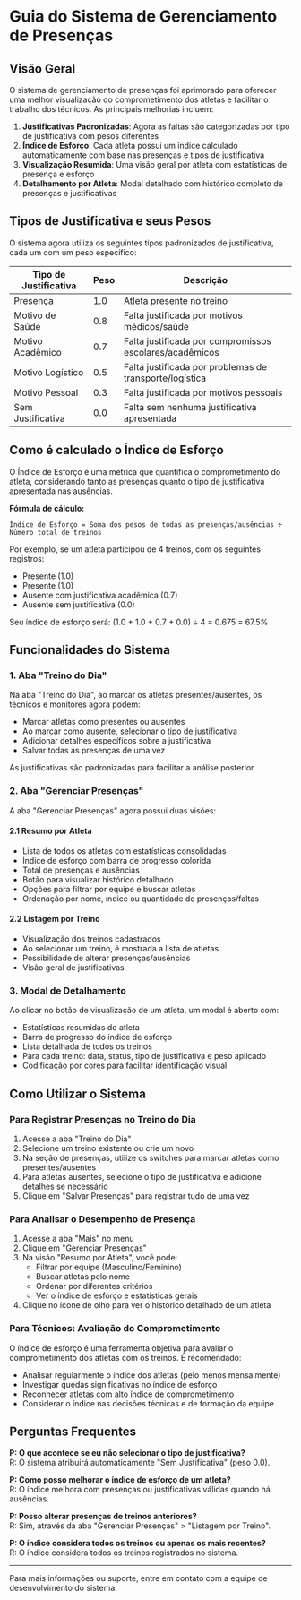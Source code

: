 # Guia do Sistema de Gerenciamento de Presenças

## Visão Geral

O sistema de gerenciamento de presenças foi aprimorado para oferecer uma melhor visualização do comprometimento dos atletas e facilitar o trabalho dos técnicos. As principais melhorias incluem:

1. **Justificativas Padronizadas**: Agora as faltas são categorizadas por tipo de justificativa com pesos diferentes
2. **Índice de Esforço**: Cada atleta possui um índice calculado automaticamente com base nas presenças e tipos de justificativa
3. **Visualização Resumida**: Uma visão geral por atleta com estatísticas de presença e esforço
4. **Detalhamento por Atleta**: Modal detalhado com histórico completo de presenças e justificativas

## Tipos de Justificativa e seus Pesos

O sistema agora utiliza os seguintes tipos padronizados de justificativa, cada um com um peso específico:

| Tipo de Justificativa | Peso | Descrição |
|------------------------|------|-----------|
| Presença | 1.0 | Atleta presente no treino |
| Motivo de Saúde | 0.8 | Falta justificada por motivos médicos/saúde |
| Motivo Acadêmico | 0.7 | Falta justificada por compromissos escolares/acadêmicos |
| Motivo Logístico | 0.5 | Falta justificada por problemas de transporte/logística |
| Motivo Pessoal | 0.3 | Falta justificada por motivos pessoais |
| Sem Justificativa | 0.0 | Falta sem nenhuma justificativa apresentada |

## Como é calculado o Índice de Esforço

O Índice de Esforço é uma métrica que quantifica o comprometimento do atleta, considerando tanto as presenças quanto o tipo de justificativa apresentada nas ausências.

**Fórmula de cálculo:**
```
Índice de Esforço = Soma dos pesos de todas as presenças/ausências ÷ Número total de treinos
```

Por exemplo, se um atleta participou de 4 treinos, com os seguintes registros:
- Presente (1.0)
- Presente (1.0)
- Ausente com justificativa acadêmica (0.7)
- Ausente sem justificativa (0.0)

Seu índice de esforço será: (1.0 + 1.0 + 0.7 + 0.0) ÷ 4 = 0.675 = 67.5%

## Funcionalidades do Sistema

### 1. Aba "Treino do Dia"

Na aba "Treino do Dia", ao marcar os atletas presentes/ausentes, os técnicos e monitores agora podem:

- Marcar atletas como presentes ou ausentes
- Ao marcar como ausente, selecionar o tipo de justificativa
- Adicionar detalhes específicos sobre a justificativa
- Salvar todas as presenças de uma vez

As justificativas são padronizadas para facilitar a análise posterior.

### 2. Aba "Gerenciar Presenças"

A aba "Gerenciar Presenças" agora possui duas visões:

#### 2.1 Resumo por Atleta
- Lista de todos os atletas com estatísticas consolidadas
- Índice de esforço com barra de progresso colorida
- Total de presenças e ausências
- Botão para visualizar histórico detalhado
- Opções para filtrar por equipe e buscar atletas
- Ordenação por nome, índice ou quantidade de presenças/faltas

#### 2.2 Listagem por Treino
- Visualização dos treinos cadastrados
- Ao selecionar um treino, é mostrada a lista de atletas
- Possibilidade de alterar presenças/ausências
- Visão geral de justificativas

### 3. Modal de Detalhamento

Ao clicar no botão de visualização de um atleta, um modal é aberto com:

- Estatísticas resumidas do atleta
- Barra de progresso do índice de esforço
- Lista detalhada de todos os treinos
- Para cada treino: data, status, tipo de justificativa e peso aplicado
- Codificação por cores para facilitar identificação visual

## Como Utilizar o Sistema

### Para Registrar Presenças no Treino do Dia

1. Acesse a aba "Treino do Dia"
2. Selecione um treino existente ou crie um novo
3. Na seção de presenças, utilize os switches para marcar atletas como presentes/ausentes
4. Para atletas ausentes, selecione o tipo de justificativa e adicione detalhes se necessário
5. Clique em "Salvar Presenças" para registrar tudo de uma vez

### Para Analisar o Desempenho de Presença

1. Acesse a aba "Mais" no menu
2. Clique em "Gerenciar Presenças"
3. Na visão "Resumo por Atleta", você pode:
   - Filtrar por equipe (Masculino/Feminino)
   - Buscar atletas pelo nome
   - Ordenar por diferentes critérios
   - Ver o índice de esforço e estatísticas gerais
4. Clique no ícone de olho para ver o histórico detalhado de um atleta

### Para Técnicos: Avaliação do Comprometimento

O índice de esforço é uma ferramenta objetiva para avaliar o comprometimento dos atletas com os treinos. É recomendado:

- Analisar regularmente o índice dos atletas (pelo menos mensalmente)
- Investigar quedas significativas no índice de esforço
- Reconhecer atletas com alto índice de comprometimento
- Considerar o índice nas decisões técnicas e de formação da equipe

## Perguntas Frequentes

**P: O que acontece se eu não selecionar o tipo de justificativa?**  
R: O sistema atribuirá automaticamente "Sem Justificativa" (peso 0.0).

**P: Como posso melhorar o índice de esforço de um atleta?**  
R: O índice melhora com presenças ou justificativas válidas quando há ausências.

**P: Posso alterar presenças de treinos anteriores?**  
R: Sim, através da aba "Gerenciar Presenças" > "Listagem por Treino".

**P: O índice considera todos os treinos ou apenas os mais recentes?**  
R: O índice considera todos os treinos registrados no sistema.

---

Para mais informações ou suporte, entre em contato com a equipe de desenvolvimento do sistema. 